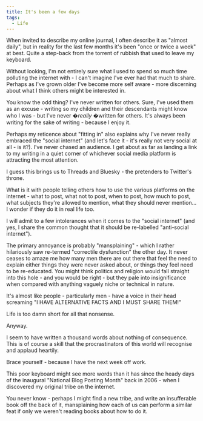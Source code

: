 ```yaml
---
title: It's been a few days
tags:
  - Life
---
```


When invited to describe my online journal, I often describe it as "almost daily", but in reality for the last few months it's been "once or twice a week" at best. Quite a step-back from the torrent of rubbish that used to leave my keyboard.

Without looking, I'm not entirely sure what I used to spend so much time polluting the internet with - I can't imagine I've ever had that much to share. Perhaps as I've grown older I've become more self aware - more discerning about what I think others might be interested in.

You know the odd thing? I've never written for others. Sure, I've used them as an excuse - writing so my children and their descendants might know who I was - but I've never �*really* �written for others. It's always been writing for the sake of writing - because I enjoy it.

Perhaps my reticence about "fitting in" also explains why I've never really embraced the "social internet" (and let's face it - it's really not very social at all - is it?). I've never chased an audience. I get about as far as landing a link to my writing in a quiet corner of whichever social media platform is attracting the most attention.

I guess this brings us to Threads and Bluesky - the pretenders to Twitter's throne.

What is it with people telling others how to use the various platforms on the internet - what to post, what not to post, when to post, how much to post, what subjects they're allowed to mention, what they should never mention... I wonder if they do it in real life too.

I will admit to a few intolerances when it comes to the "social internet" (and yes, I share the common thought that it should be re-labelled "anti-social internet").

The primary annoyance is probably "mansplaining" - which I rather hilariously saw re-termed "correctile dysfunction" the other day. It never ceases to amaze me how many men there are out there that feel the need to explain either things they were never asked about, or things they feel need to be re-educated. You might think politics and religion would fall straight into this hole - and you would be right - but they pale into insignificance when compared with anything vaguely niche or technical in nature.

It's almost like people - particularly men - have a voice in their head screaming "I HAVE ALTERNATIVE FACTS AND I MUST SHARE THEM!"

Life is too damn short for all that nonsense.

Anyway.

I seem to have written a thousand words about nothing of consequence. This is of course a skill that the procrastinators of this world will recognise and applaud heartily.

Brace yourself - because I have the next week off work.

This poor keyboard might see more words than it has since the heady days of the inaugural "National Blog Posting Month" back in 2006 - when I discovered my original tribe on the internet.

You never know - perhaps I might find a new tribe, and write an insufferable book off the back of it, mansplaining how each of us can perform a similar feat if only we weren't reading books about how to do it.